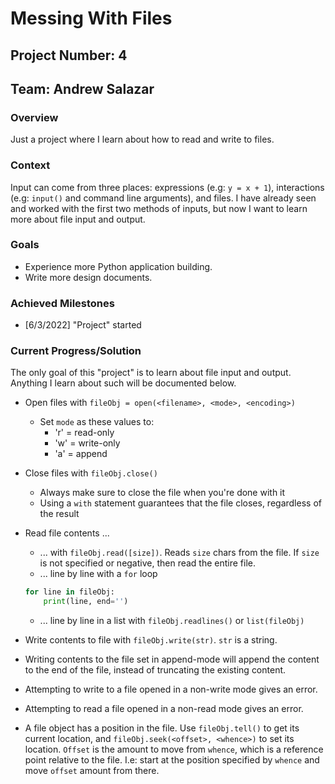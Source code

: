 # Messing With Files

## Project Number: 4

## Team: Andrew Salazar

### Overview

Just a project where I learn about how to read and write to files.

### Context

Input can come from three places: expressions (e.g: `y = x + 1`), interactions (e.g: `input()` and command line arguments), and files. I have already seen and worked with the first two methods of inputs, but now I want to learn more about file input and output.

### Goals

- Experience more Python application building.
- Write more design documents.

### Achieved Milestones

- [6/3/2022] "Project" started

### Current Progress/Solution

The only goal of this "project" is to learn about file input and output. Anything I learn about such will be documented below.

- Open files with `fileObj = open(<filename>, <mode>, <encoding>)`
  - Set `mode` as these values to:
    - 'r' = read-only
    - 'w' = write-only
    - 'a' = append
- Close files with `fileObj.close()`
  - Always make sure to close the file when you're done with it
  - Using a `with` statement guarantees that the file closes, regardless of the result
- Read file contents ...
  - ... with `fileObj.read([size])`. Reads `size` chars from the file. If `size` is not specified or negative, then read the entire file.
  - ... line by line with a `for` loop
  
  ```python
  for line in fileObj:
      print(line, end='')
  ```

  - ... line by line in a list with `fileObj.readlines()` or `list(fileObj)`
- Write contents to file with `fileObj.write(str)`. `str` is a string.
- Writing contents to the file set in append-mode will append the content to the end of the file, instead of truncating the existing content.
- Attempting to write to a file opened in a non-write mode gives an error.
- Attempting to read a file opened in a non-read mode gives an error.
- A file object has a position in the file. Use `fileObj.tell()` to get its current location, and `fileObj.seek(<offset>, <whence>)` to set its location. `Offset` is the amount to move from `whence`, which is a reference point relative to the file. I.e: start at the position specified by `whence` and move `offset` amount from there. 
